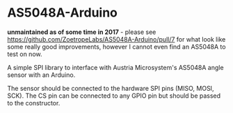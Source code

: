 AS5048A-Arduino
===============

**unmaintained as of some time in 2017** - please see https://github.com/ZoetropeLabs/AS5048A-Arduino/pull/7 for what look like some really good improvements, however I cannot even find an AS5048A to test on now.

A simple SPI library to interface with Austria Microsystem's AS5048A angle sensor with an Arduino.

The sensor should be connected to the hardware SPI pins (MISO, MOSI, SCK). The CS pin can be connected to any GPIO pin but should be passed to the constructor.
